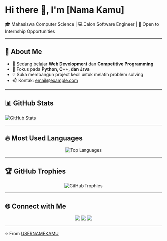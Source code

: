 # Hi there 👋, I'm [Nama Kamu]  

🎓 Mahasiswa Computer Science | 💻 Calon Software Engineer | 🚀 Open to Internship Opportunities  

---

## 🌟 About Me
- 🔭 Sedang belajar **Web Development** dan **Competitive Programming**  
- 🌱 Fokus pada **Python, C++, dan Java**  
- 💡 Suka membangun project kecil untuk melatih problem solving  
- 📫 Kontak: [email@example.com](mailto:email@example.com)  

---

## 📊 GitHub Stats  
![GitHub Stats](https://github-readme-stats.vercel.app/api?username=Ashbil&show_icons=true&theme=tokyonight)

---

## 🔥 Most Used Languages  
<p align="center">
  <img src="https://github-readme-stats.vercel.app/api/top-langs/?username=USERNAMEKAMU&layout=compact&theme=tokyonight" alt="Top Languages" />
</p>  

---

## 🏆 GitHub Trophies
<p align="center">
  <img src="https://github-profile-trophy.vercel.app/?username=USERNAMEKAMU&theme=dracula&no-frame=true&row=1&column=6" alt="GitHub Trophies" />
</p>  

---

## 🌐 Connect with Me  
<p align="center">
  <a href="https://linkedin.com/in/username" target="_blank"><img src="https://img.shields.io/badge/-LinkedIn-blue?style=flat&logo=linkedin" /></a>
  <a href="https://instagram.com/username" target="_blank"><img src="https://img.shields.io/badge/-Instagram-red?style=flat&logo=instagram" /></a>
  <a href="mailto:email@example.com"><img src="https://img.shields.io/badge/-Email-black?style=flat&logo=gmail" /></a>
</p>  

---

⭐️ From [USERNAMEKAMU](https://github.com/USERNAMEKAMU)
